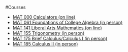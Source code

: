 #Courses
* [MAT 000 Calculators (on line)](MAT_000_online.md)
* [MAT 061 Foundations of College Algebra (in person)](MAT_061_inperson.md)
* [MAT 141 Liberal Arts Mathematics (on line)](MAT_141_online.md)
* [MAT 155 Trigonometry (in person)](MAT_155_inperson.md)
* [MAT 175 Brief Calculus/Calculus I (in person)](MAT_175_inperson.md)
* [MAT 185 Calculus II (in person)](MAT_185_inperson.md)
</ul>
</html>

